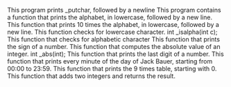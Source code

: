 This program prints _putchar, followed by a newline
This program contains a function that prints the alphabet, in lowercase, followed by a new line.
This function that prints 10 times the alphabet, in lowercase, followed by a new line.
This function checks for lowercase character.
int _isalpha(int c);
This function that checks for alphabetic character
This function that prints the sign of a number.
This function that computes the absolute value of an integer.
int _abs(int);
This function that prints the last digit of a number.
This function that prints every minute of the day of Jack Bauer, starting from 00:00 to 23:59.
This function that prints the 9 times table, starting with 0.
This function that adds two integers and returns the result.
